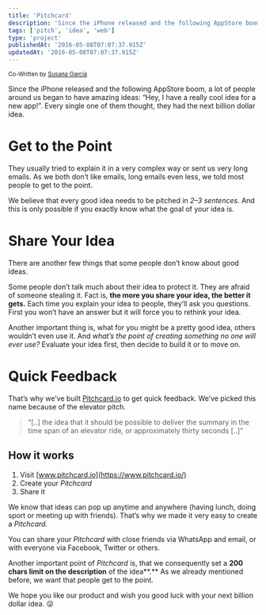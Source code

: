 ```yaml
---
title: 'Pitchcard'
description: 'Since the iPhone released and the following AppStore boom, a lot of people around us began to have amazing ideas: "Hey, I have a app idea".'
tags: ['pitch', 'idea', 'web']
type: 'project'
publishedAt: '2016-05-08T07:07:37.915Z'
updatedAt: '2016-05-08T07:07:37.915Z'
---
```


<small>Co-Written by [Susana Garcia](https://susana.dev)</small>

Since the iPhone released and the following AppStore boom, a lot of people around us began to have amazing ideas: “Hey, I have a really cool idea for a new app!”. Every single one of them thought, they had the next billion dollar idea.

# Get to the Point

They usually tried to explain it in a very complex way or sent us very long emails. As we both don’t like emails, long emails even less, we told most people to get to the point.

We believe that every good idea needs to be pitched in _2–3 sentences._ And this is only possible if you exactly know what the goal of your idea is.

# Share Your Idea

There are another few things that some people don’t know about good ideas.

Some people don’t talk much about their idea to protect it. They are afraid of someone stealing it. Fact is, **the more you share your idea, the better it gets.** Each time you explain your idea to people, they’ll ask you questions. First you won’t have an answer but it will force you to rethink your idea.

Another important thing is, what for you might be a pretty good idea, others wouldn’t even use it. And _what’s the point of creating something no one will ever use?_ Evaluate your idea first, then decide to build it or to move on.

# Quick Feedback

That’s why we’ve built [Pitchcard.io](https://www.pitchcard.io/) to get quick feedback. We’ve picked this name because of the elevator pitch.

> “\[..\] the idea that it should be possible to deliver the summary in the time span of an elevator ride, or approximately thirty seconds \[..\]”

## How it works

1.  Visit [www.pitchcard.io](https://www.pitchcard.io/)
2.  Create your _Pitchcard_
3.  Share it

We know that ideas can pop up anytime and anywhere (having lunch, doing sport or meeting up with friends). That’s why we made it very easy to create a _Pitchcard._

You can share your _Pitchcard_ with close friends via WhatsApp and email, or with everyone via Facebook, Twitter or others.

Another important point of _Pitchcard_ is, that we consequently set a **200 chars limit on the description** of the idea**.** As we already mentioned before, we want that people get to the point.

We hope you like our product and wish you good luck with your next billion dollar idea. 😜
